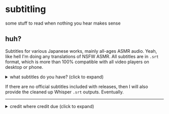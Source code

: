 # subtitling
some stuff to read when nothing you hear makes sense

## huh?
Subtitles for various Japanese works, mainly all-ages ASMR audio. Yeah, like hell I'm doing any translations of NSFW ASMR. All subtitles are in `.srt` format, which is more than 100% compatible with all video players on desktop or phone.

<details>
  <summary>what subtitles do you have? (click to expand)</summary>

- Blue Archive ASMR
  - Volume Hina
- nothing else, yet

</details>

If there are no official subtitles included with releases, then I will also provide the cleaned up Whisper `.srt` outputs. Eventually.

---

<details>
  <summary>credit where credit due (click to expand)</summary>

[OpenAI/Whisper](https://github.com/openai/whisper) — the very neat transcribing tool that patches the holes in my virtually non-existent jp speaking comprehension, plus rough timings for SRT files

[Aegisub](https://aegisub.org/) — subtitle creation and editing tool to change text and to fix the jank timings output by Whisper

[Google Colab](https://colab.research.google.com) — for running Whisper on because my bum-ass laptop doesn't like running it nicely

</details>



